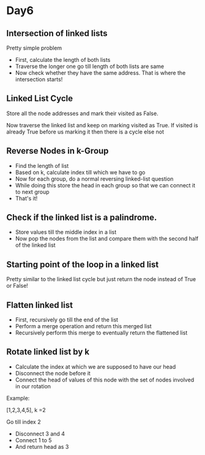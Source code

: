 # Day6

## Intersection of linked lists

Pretty simple problem

- First, calculate the length of both lists
- Traverse the longer one go till length of both lists are same
- Now check whether they have the same address. That is where the intersection starts!

## Linked List Cycle

Store all the node addresses and mark their visited as False.

Now traverse the linked list and keep on marking visited as True. If visited is already True before us marking it then there is a cycle else not

## Reverse Nodes in k-Group

- Find the length of list
- Based on k, calculate index till which we have to go
- Now for each group, do a normal reversing linked-list question
- While doing this store the head in each group so that we can connect it to next group
- That's it!

## Check if the linked list is a palindrome.

- Store values till the middle index in a list
- Now pop the nodes from the list and compare them with the second half of the linked list

## Starting point of the loop in a linked list

Pretty similar to the linked list cycle but just return the node instead of True or False!

## Flatten linked list

- First, recursively go till the end of the list
- Perform a merge operation and return this merged list
- Recursively perform this merge to eventually return the flattened list

## Rotate linked list by k

- Calculate the index at which we are supposed to have our head
- Disconnect the node before it
- Connect the head of values of this node with the set of nodes involved in our rotation

Example:

[1,2,3,4,5], k =2

Go till index 2

- Disconnect 3 and 4
- Connect 1 to 5
- And return head as 3
